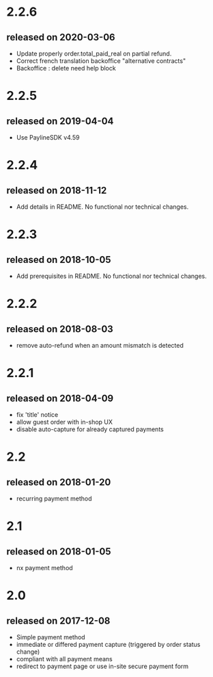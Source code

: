 2.2.6
===
<h2>released on 2020-03-06</h2>
<ul>
<li>Update properly order.total_paid_real on partial refund.</li>
<li>Correct french translation backoffice "alternative contracts"</li>
<li>Backoffice : delete need help block</li>
</ul>

2.2.5
===
<h2>released on 2019-04-04</h2>
<ul>
<li>Use PaylineSDK v4.59</li>
</ul>

2.2.4
===
<h2>released on 2018-11-12</h2>
<ul>
<li>Add details in README. No functional nor technical changes.</li>
</ul>

2.2.3
===
<h2>released on 2018-10-05</h2>
<ul>
<li>Add prerequisites in README. No functional nor technical changes.</li>
</ul>

2.2.2
===
<h2>released on 2018-08-03</h2>
<ul>
<li>remove auto-refund when an amount mismatch is detected</li>
</ul>

2.2.1
===
<h2>released on 2018-04-09</h2>
<ul>
<li>fix 'title' notice</li>
<li>allow guest order with in-shop UX</li>
<li>disable auto-capture for already captured payments</li>
</ul>

2.2
===
<h2>released on 2018-01-20</h2>
<ul>
<li>recurring payment method</li>
</ul>

2.1
===
<h2>released on 2018-01-05</h2>
<ul>
<li>nx payment method</li>
</ul>

2.0
===
<h2>released on 2017-12-08</h2>
<ul>
<li>Simple payment method</li>
<li>immediate or differed payment capture (triggered by order status change)</li>
<li>compliant with all payment means</li>
<li>redirect to payment page or use in-site secure payment form</li>
</ul>

